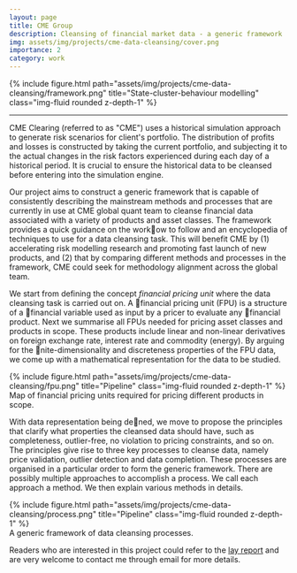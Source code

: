 ```yaml
---
layout: page
title: CME Group
description: Cleansing of financial market data - a generic framework
img: assets/img/projects/cme-data-cleansing/cover.png
importance: 2
category: work
---
```


<div class="row">
    <div class="col-sm mt-3 mt-md-0">
        {% include figure.html path="assets/img/projects/cme-data-cleansing/framework.png" title="State-cluster-behaviour modelling" class="img-fluid rounded z-depth-1" %}
    </div>
</div>

---

CME Clearing (referred to as "CME") uses a historical simulation approach to generate risk scenarios for client's portfolio. The distribution of profits and losses is constructed by taking the current portfolio, and subjecting it to the actual changes in the risk factors experienced during each day of a historical period. It is crucial to ensure the historical data to be cleansed before entering into the simulation engine.

Our project aims to construct a generic framework that is capable of consistently describing the mainstream methods and processes that are currently in use at CME global quant team to cleanse financial data associated with a variety of products and asset classes. The framework provides a quick guidance on the workow to follow and an encyclopedia of techniques to use for a data cleansing task. This will benefit CME by (1) accelerating risk modelling research and promoting fast launch of new products, and (2) that by comparing different methods and processes in the framework, CME could seek for methodology alignment across the global team.

We start from defining the concept _financial pricing unit_ where the data cleansing task is carried out on. A financial pricing unit (FPU) is a structure of a financial variable used as input by a pricer to evaluate any financial product. Next we summarise all FPUs needed for pricing asset classes and products in scope. These products include linear and non-linear derivatives on foreign exchange rate, interest rate and commodity (energy). By arguing for the nite-dimensionality and discreteness properties of the FPU data, we come up with a mathematical representation for the data to be studied.

<div class="row">
    <div class="col-sm mt-3 mt-md-0">
        {% include figure.html path="assets/img/projects/cme-data-cleansing/fpu.png" title="Pipeline" class="img-fluid rounded z-depth-1" %}
    </div>
</div>
<div class="caption">
    Map of financial pricing units required for pricing different products in scope.
</div>


With data representation being dened, we move to propose the principles that clarify what properties the cleansed data should have, such as completeness, outlier-free, no violation to pricing constraints, and so on. The principles give rise to three key processes to cleanse data, namely price validation, outlier detection and data completion. These processes are organised in a particular order to form the generic framework. There are possibly multiple approaches to accomplish a process. We call each approach a method. We then explain various methods in details.

<div class="row">
    <div class="col-sm mt-3 mt-md-0">
        {% include figure.html path="assets/img/projects/cme-data-cleansing/process.png" title="Pipeline" class="img-fluid rounded z-depth-1" %}
    </div>
</div>
<div class="caption">
    A generic framework of data cleansing processes.
</div>

Readers who are interested in this project could refer to the [lay report](https://www.maths.ox.ac.uk/system/files/attachments/CME-Victor-LayReport_Final.pdf) and are very welcome to contact me through email for more details.
